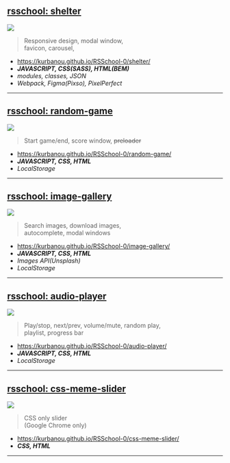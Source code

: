 ## [rsschool: shelter](https://github.com/kurbanou/RSSchool-0/shelter)

[<img src="https://kurbanou.github.io/RSSchool-0/shelter/shelter.gif">](https://kurbanou.github.io/RSSchool-0/shelter/)

> Responsive design, modal window,  
> favicon, carousel,

- https://kurbanou.github.io/RSSchool-0/shelter/
- **_JAVASCRIPT, CSS(SASS), HTML(BEM)_**
- _modules, classes, JSON_
- _Webpack, Figma(Pixso), PixelPerfect_

---

## [rsschool: random-game](https://github.com/kurbanou/RSSchool-0/random-game)

[<img src="https://kurbanou.github.io/RSSchool-0/random-game/random-game.jpg">](https://kurbanou.github.io/RSSchool-0/random-game/)

> Start game/end, score window, ~~preloader~~

- https://kurbanou.github.io/RSSchool-0/random-game/
- **_JAVASCRIPT, CSS, HTML_**
- _LocalStorage_

---

## [rsschool: image-gallery](https://github.com/kurbanou/RSSchool-0/image-gallery)

[<img src="https://kurbanou.github.io/RSSchool-0/image-gallery/image-gallery.jpg">](https://kurbanou.github.io/RSSchool-0/image-gallery/)

> Search images, download images,  
> autocomplete, modal windows

- https://kurbanou.github.io/RSSchool-0/image-gallery/
- **_JAVASCRIPT, CSS, HTML_**
- _Images API(Unsplash)_
- _LocalStorage_

---

## [rsschool: audio-player](https://github.com/kurbanou/RSSchool-0/audio-player)

[<img src="https://kurbanou.github.io/RSSchool-0/audio-player/audio-player.jpg">](https://kurbanou.github.io/RSSchool-0/audio-player/)

> Play/stop, next/prev, volume/mute, random play,  
> playlist, progress bar

- https://kurbanou.github.io/RSSchool-0/audio-player/
- **_JAVASCRIPT, CSS, HTML_**
- _LocalStorage_

---

## [rsschool: css-meme-slider](https://github.com/kurbanou/RSSchool-0/css-meme-slider)

[<img src="https://kurbanou.github.io/RSSchool-0/css-meme-slider/css-meme-slider.jpg">](https://kurbanou.github.io/RSSchool-0/css-meme-slider/)

> CSS only slider  
> (Google Chrome only)

- https://kurbanou.github.io/RSSchool-0/css-meme-slider/
- **_CSS, HTML_**

---
